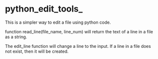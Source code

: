 # python_edit_tools_

This is a simpler way to edit a file using python code.

function read_line(file_name, line_num) will return the text of a line in a file as a string.

The edit_line function will change a line to the input. If a line in a file does not exist, then it will be created.
